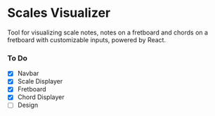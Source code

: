 # Scales Visualizer

Tool for visualizing scale notes, notes on a fretboard and chords on a fretboard with customizable inputs, powered by React.

### To Do

- [x] Navbar
- [x] Scale Displayer
- [x] Fretboard
- [x] Chord Displayer
- [ ] Design
